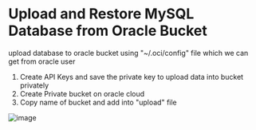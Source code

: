 # Upload and Restore MySQL Database from Oracle Bucket
upload database to oracle bucket using "~/.oci/config" file which we can get from oracle user 

1. Create API Keys and save the private key to upload data into bucket privately
2. Create Private bucket on oracle cloud
3. Copy name of bucket and add into "upload" file


![image](https://github.com/user-attachments/assets/0e11183f-1109-4e06-aa56-8e6175a63ecc)
